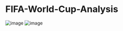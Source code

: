 # FIFA-World-Cup-Analysis
![image](https://github.com/user-attachments/assets/dfffe627-e056-459d-8a56-0117e2a397b1)
![image](https://github.com/user-attachments/assets/79509609-502d-4d95-8c5d-f658ef52f47b)

